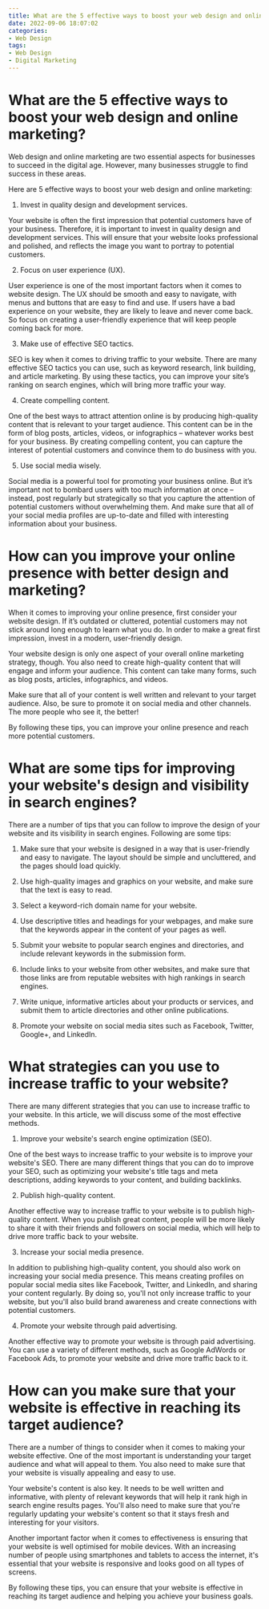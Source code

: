 ```yaml
---
title: What are the 5 effective ways to boost your web design and online marketing
date: 2022-09-06 18:07:02
categories:
- Web Design
tags:
- Web Design
- Digital Marketing
---
```



#  What are the 5 effective ways to boost your web design and online marketing?

Web design and online marketing are two essential aspects for businesses to succeed in the digital age. However, many businesses struggle to find success in these areas.

Here are 5 effective ways to boost your web design and online marketing:

1. Invest in quality design and development services.

Your website is often the first impression that potential customers have of your business. Therefore, it is important to invest in quality design and development services. This will ensure that your website looks professional and polished, and reflects the image you want to portray to potential customers.

2. Focus on user experience (UX).

User experience is one of the most important factors when it comes to website design. The UX should be smooth and easy to navigate, with menus and buttons that are easy to find and use. If users have a bad experience on your website, they are likely to leave and never come back. So focus on creating a user-friendly experience that will keep people coming back for more.

3. Make use of effective SEO tactics.

SEO is key when it comes to driving traffic to your website. There are many effective SEO tactics you can use, such as keyword research, link building, and article marketing. By using these tactics, you can improve your site’s ranking on search engines, which will bring more traffic your way.

4. Create compelling content.

One of the best ways to attract attention online is by producing high-quality content that is relevant to your target audience. This content can be in the form of blog posts, articles, videos, or infographics – whatever works best for your business. By creating compelling content, you can capture the interest of potential customers and convince them to do business with you.

5. Use social media wisely.

Social media is a powerful tool for promoting your business online. But it’s important not to bombard users with too much information at once – instead, post regularly but strategically so that you capture the attention of potential customers without overwhelming them. And make sure that all of your social media profiles are up-to-date and filled with interesting information about your business.

#  How can you improve your online presence with better design and marketing?

When it comes to improving your online presence, first consider your website design. If it’s outdated or cluttered, potential customers may not stick around long enough to learn what you do. In order to make a great first impression, invest in a modern, user-friendly design.

Your website design is only one aspect of your overall online marketing strategy, though. You also need to create high-quality content that will engage and inform your audience. This content can take many forms, such as blog posts, articles, infographics, and videos.

Make sure that all of your content is well written and relevant to your target audience. Also, be sure to promote it on social media and other channels. The more people who see it, the better!

By following these tips, you can improve your online presence and reach more potential customers.

#  What are some tips for improving your website's design and visibility in search engines?

There are a number of tips that you can follow to improve the design of your website and its visibility in search engines. Following are some tips:

1. Make sure that your website is designed in a way that is user-friendly and easy to navigate. The layout should be simple and uncluttered, and the pages should load quickly.

2. Use high-quality images and graphics on your website, and make sure that the text is easy to read.

3. Select a keyword-rich domain name for your website.

4. Use descriptive titles and headings for your webpages, and make sure that the keywords appear in the content of your pages as well.

5. Submit your website to popular search engines and directories, and include relevant keywords in the submission form.

6. Include links to your website from other websites, and make sure that those links are from reputable websites with high rankings in search engines.

7. Write unique, informative articles about your products or services, and submit them to article directories and other online publications.


8. Promote your website on social media sites such as Facebook, Twitter, Google+, and LinkedIn.

#  What strategies can you use to increase traffic to your website?

There are many different strategies that you can use to increase traffic to your website. In this article, we will discuss some of the most effective methods.

1. Improve your website's search engine optimization (SEO).

One of the best ways to increase traffic to your website is to improve your website's SEO. There are many different things that you can do to improve your SEO, such as optimizing your website's title tags and meta descriptions, adding keywords to your content, and building backlinks.

2. Publish high-quality content.

Another effective way to increase traffic to your website is to publish high-quality content. When you publish great content, people will be more likely to share it with their friends and followers on social media, which will help to drive more traffic back to your website.

3. Increase your social media presence.

In addition to publishing high-quality content, you should also work on increasing your social media presence. This means creating profiles on popular social media sites like Facebook, Twitter, and LinkedIn, and sharing your content regularly. By doing so, you'll not only increase traffic to your website, but you'll also build brand awareness and create connections with potential customers.

4. Promote your website through paid advertising.

Another effective way to promote your website is through paid advertising. You can use a variety of different methods, such as Google AdWords or Facebook Ads, to promote your website and drive more traffic back to it.

#  How can you make sure that your website is effective in reaching its target audience?

There are a number of things to consider when it comes to making your website effective. One of the most important is understanding your target audience and what will appeal to them. You also need to make sure that your website is visually appealing and easy to use.

Your website's content is also key. It needs to be well written and informative, with plenty of relevant keywords that will help it rank high in search engine results pages. You'll also need to make sure that you're regularly updating your website's content so that it stays fresh and interesting for your visitors.

Another important factor when it comes to effectiveness is ensuring that your website is well optimised for mobile devices. With an increasing number of people using smartphones and tablets to access the internet, it's essential that your website is responsive and looks good on all types of screens.

By following these tips, you can ensure that your website is effective in reaching its target audience and helping you achieve your business goals.